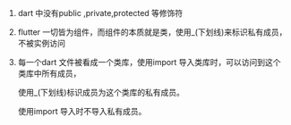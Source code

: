 1. dart 中没有public ,private,protected 等修饰符

2. flutter 一切皆为组件，而组件的本质就是类，使用_(下划线)来标识私有成员，不被实例访问

3. 每一个dart 文件被看成一个类库，使用import 导入类库时，可以访问到这个类库中所有成员，

   使用_(下划线)标识成员为这个类库的私有成员。

   使用import 导入时不导入私有成员。